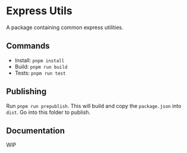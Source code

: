 # Express Utils

A package containing common express utilities.

## Commands

- Install: `pnpm install`
- Build: `pnpm run build`
- Tests: `pnpm run test`

## Publishing

Run `pnpm run prepublish`. This will build and copy the `package.json` into `dist`. Go into this folder to publish.

## Documentation

WIP
